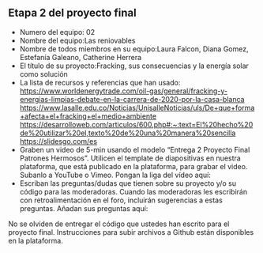## Etapa 2 del proyecto final

- Numero del equipo: 02
- Nombre del equipo:Las reniovables
- Nombre de todos miembros en su equipo:Laura Falcon, Diana Gomez, Estefanía Galeano, Catherine Herrera
- El título de su proyecto:Fracking, sus consecuencias y la energía solar como solución
- La lista de recursos y referencias que han usado:
https://www.worldenergytrade.com/oil-gas/general/fracking-y-energias-limpias-debate-en-la-carrera-de-2020-por-la-casa-blanca
https://www.lasalle.edu.co/Noticias/UnisalleNoticias/uls/De+que+forma+afecta+el+fracking+el+medio+ambiente
https://desarrolloweb.com/articulos/600.php#:~:text=El%20hecho%20de%20utilizar%20el,texto%20de%20una%20manera%20sencilla
https://slidesgo.com/es
- Graben un video de 5-min usando el modelo “Entrega 2 Proyecto Final Patrones Hermosos”. Utilicen el template de diapositivas en nuestra plataforma, que está publicado en la plataforma, para grabar el video. Subanlo a YouTube o Vimeo. Pongan la liga del vídeo aquí: 
- Escriban las preguntas/dudas que tienen sobre su proyecto y/o su código para las moderadoras. Cuando las moderadoras les escribirán con retroalimentación en el foro, incluirán sugerencias a estas preguntas. Añadan sus preguntas aquí:

No se olviden de entregar el código que ustedes han escrito para el proyecto final. Instrucciones para subir archivos a Github están disponibles en la plataforma.
